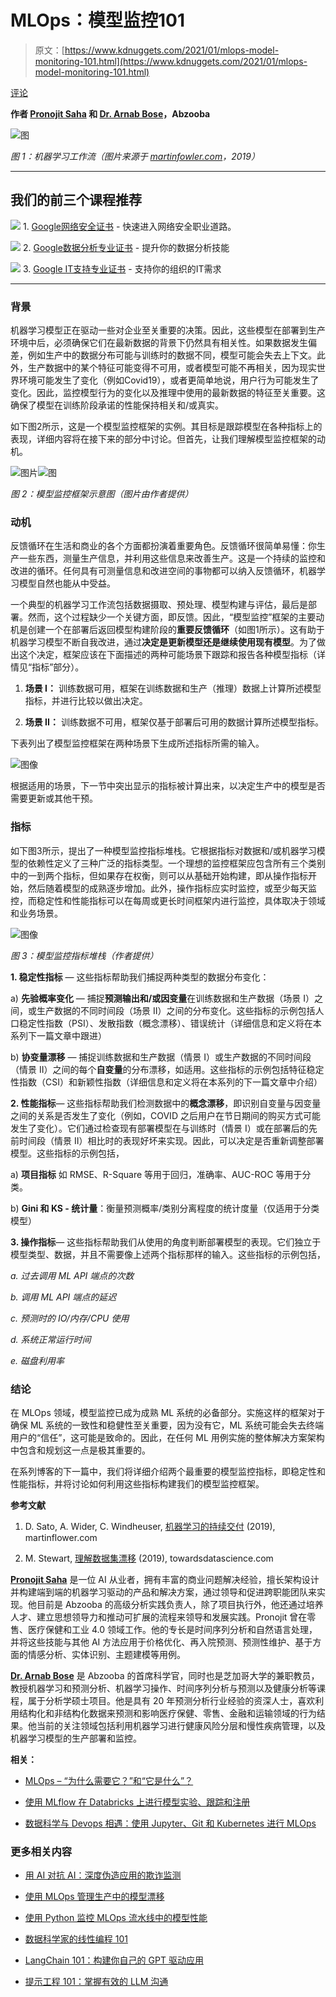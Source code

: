 # MLOps：模型监控101

> 原文：[https://www.kdnuggets.com/2021/01/mlops-model-monitoring-101.html](https://www.kdnuggets.com/2021/01/mlops-model-monitoring-101.html)

[评论](#comments)

**作者 [Pronojit Saha](https://www.linkedin.com/in/pronojitsaha/) 和 [Dr. Arnab Bose](https://www.linkedin.com/in/arnab-bose-phd-6369531/)，Abzooba**

![图](../Images/f8d9392f74429e751b9de21be042b55f.png)

*图 1：机器学习工作流（图片来源于 [martinfowler.com](https://martinfowler.com/articles/cd4ml.html)，2019）*

* * *

## 我们的前三个课程推荐

![](../Images/0244c01ba9267c002ef39d4907e0b8fb.png) 1\. [Google网络安全证书](https://www.kdnuggets.com/google-cybersecurity) - 快速进入网络安全职业道路。

![](../Images/e225c49c3c91745821c8c0368bf04711.png) 2\. [Google数据分析专业证书](https://www.kdnuggets.com/google-data-analytics) - 提升你的数据分析技能

![](../Images/0244c01ba9267c002ef39d4907e0b8fb.png) 3\. [Google IT支持专业证书](https://www.kdnuggets.com/google-itsupport) - 支持你的组织的IT需求

* * *

### **背景**

机器学习模型正在驱动一些对企业至关重要的决策。因此，这些模型在部署到生产环境中后，必须确保它们在最新数据的背景下仍然具有相关性。如果数据发生偏差，例如生产中的数据分布可能与训练时的数据不同，模型可能会失去上下文。此外，生产数据中的某个特征可能变得不可用，或者模型可能不再相关，因为现实世界环境可能发生了变化（例如Covid19），或者更简单地说，用户行为可能发生了变化。因此，监控模型行为的变化以及推理中使用的最新数据的特征至关重要。这确保了模型在训练阶段承诺的性能保持相关和/或真实。

如下图2所示，这是一个模型监控框架的实例。其目标是跟踪模型在各种指标上的表现，详细内容将在接下来的部分中讨论。但首先，让我们理解模型监控框架的动机。

![图片](../Images/73fba02de0b349ec15c7ae0b82acf5ba.png)![图](../Images/9f1c2f8eb4acec1eb1da64d17b4b6497.png)

*图 2：模型监控框架示意图（图片由作者提供）*

### **动机**

反馈循环在生活和商业的各个方面都扮演着重要角色。反馈循环很简单易懂：你生产一些东西，测量生产信息，并利用这些信息来改善生产。这是一个持续的监控和改进的循环。任何具有可测量信息和改进空间的事物都可以纳入反馈循环，机器学习模型自然也能从中受益。

一个典型的机器学习工作流包括数据摄取、预处理、模型构建与评估，最后是部署。然而，这个过程缺少一个关键方面，即反馈。因此，“模型监控”框架的主要动机是创建一个在部署后返回模型构建阶段的**重要反馈循环**（如图1所示）。这有助于机器学习模型不断自我改进，通过**决定是更新模型还是继续使用现有模型**。为了做出这个决定，框架应该在下面描述的两种可能场景下跟踪和报告各种模型指标（详情见“指标”部分）。

1.  **场景 I：** 训练数据可用，框架在训练数据和生产（推理）数据上计算所述模型指标，并进行比较以做出决定。

1.  **场景 II：** 训练数据不可用，框架仅基于部署后可用的数据计算所述模型指标。

下表列出了模型监控框架在两种场景下生成所述指标所需的输入。

![图像](../Images/9c65180cb2a8a1e13ca4f03220fb5695.png)

根据适用的场景，下一节中突出显示的指标被计算出来，以决定生产中的模型是否需要更新或其他干预。

### **指标**

如下图3所示，提出了一种模型监控指标堆栈。它根据指标对数据和/或机器学习模型的依赖性定义了三种广泛的指标类型。一个理想的监控框架应包含所有三个类别中的一到两个指标，但如果存在权衡，则可以从基础开始构建，即从操作指标开始，然后随着模型的成熟逐步增加。此外，操作指标应实时监控，或至少每天监控，而稳定性和性能指标可以在每周或更长时间框架内进行监控，具体取决于领域和业务场景。

![图像](../Images/cda4c0db87925dc7e1d256b9175a1896.png)

*图 3：模型监控指标堆栈（作者提供）*

**1\. 稳定性指标** — 这些指标帮助我们捕捉两种类型的数据分布变化：

a) **先验概率变化** — 捕捉**预测输出和/或因变量**在训练数据和生产数据（场景 I）之间，或生产数据的不同时间段（场景 II）之间的分布变化。这些指标的示例包括人口稳定性指数（PSI）、发散指数（概念漂移）、错误统计（详细信息和定义将在本系列下一篇文章中跟进）

b) **协变量漂移** — 捕捉训练数据和生产数据（情景 I）或生产数据的不同时间段（情景 II）之间的每个**自变量**的分布漂移，如适用。这些指标的示例包括特征稳定性指数（CSI）和新颖性指数（详细信息和定义将在本系列的下一篇文章中介绍）

**2. 性能指标**— 这些指标帮助我们检测数据中的**概念漂移**，即识别自变量与因变量之间的关系是否发生了变化（例如，COVID 之后用户在节日期间的购买方式可能发生了变化）。它们通过检查现有部署模型在与训练时（情景 I）或在部署后的先前时间段（情景 II）相比时的表现好坏来实现。因此，可以决定是否重新调整部署模型。这些指标的示例包括，

a) **项目指标** 如 RMSE、R-Square 等用于回归，准确率、AUC-ROC 等用于分类。

b) **Gini 和 KS - 统计量**：衡量预测概率/类别分离程度的统计度量（仅适用于分类模型）

**3. 操作指标**— 这些指标帮助我们从使用的角度判断部署模型的表现。它们独立于模型类型、数据，并且不需要像上述两个指标那样的输入。这些指标的示例包括，

*a. 过去调用 ML API 端点的次数*

*b. 调用 ML API 端点的延迟*

*c. 预测时的 IO/内存/CPU 使用*

*d. 系统正常运行时间*

*e. 磁盘利用率*

### **结论**

在 MLOps 领域，模型监控已成为成熟 ML 系统的必备部分。实施这样的框架对于确保 ML 系统的一致性和稳健性至关重要，因为没有它，ML 系统可能会失去终端用户的“信任”，这可能是致命的。因此，在任何 ML 用例实施的整体解决方案架构中包含和规划这一点是极其重要的。

在系列博客的下一篇中，我们将详细介绍两个最重要的模型监控指标，即稳定性和性能指标，并将讨论如何利用这些指标构建我们的模型监控框架。

**参考文献**

1.  D. Sato, A. Wider, C. Windheuser, [机器学习的持续交付](https://martinfowler.com/articles/cd4ml.html#IntroductionAndDefinition) (2019), martinflower.com

1.  M. Stewart, [理解数据集漂移](https://towardsdatascience.com/understanding-dataset-shift-f2a5a262a766) (2019), towardsdatascience.com

[**Pronojit Saha**](https://www.linkedin.com/in/pronojitsaha/) 是一位 AI 从业者，拥有丰富的商业问题解决经验，擅长架构设计并构建端到端的机器学习驱动的产品和解决方案，通过领导和促进跨职能团队来实现。他目前是 Abzooba 的高级分析实践负责人，除了项目执行外，他还通过培养人才、建立思想领导力和推动可扩展的流程来领导和发展实践。Pronojit 曾在零售、医疗保健和工业 4.0 领域工作。他的专长是时间序列分析和自然语言处理，并将这些技能与其他 AI 方法应用于价格优化、再入院预测、预测性维护、基于方面的情感分析、实体识别、主题建模等用例。

[**Dr. Arnab Bose**](https://www.linkedin.com/in/arnab-bose-phd-6369531/) 是 Abzooba 的首席科学官，同时也是芝加哥大学的兼职教员，教授机器学习和预测分析、机器学习操作、时间序列分析与预测以及健康分析等课程，属于分析学硕士项目。他是具有 20 年预测分析行业经验的资深人士，喜欢利用结构化和非结构化数据来预测和影响医疗保健、零售、金融和运输领域的行为结果。他当前的关注领域包括利用机器学习进行健康风险分层和慢性疾病管理，以及机器学习模型的生产部署和监控。

**相关：**

+   [MLOps – “为什么需要它？”和“它是什么”？](/2020/12/mlops-why-required-what-is.html)

+   [使用 MLflow 在 Databricks 上进行模型实验、跟踪和注册](/2021/01/model-experiments-tracking-registration-mlflow-databricks.html)

+   [数据科学与 Devops 相遇：使用 Jupyter、Git 和 Kubernetes 进行 MLOps](/2020/08/data-science-meets-devops-mlops-jupyter-git-kubernetes.html)

### 更多相关内容

+   [用 AI 对抗 AI：深度伪造应用的欺诈监测](https://www.kdnuggets.com/2023/05/fighting-ai-ai-fraud-monitoring-deepfake-applications.html)

+   [使用 MLOps 管理生产中的模型漂移](https://www.kdnuggets.com/2023/05/managing-model-drift-production-mlops.html)

+   [使用 Python 监控 MLOps 流水线中的模型性能](https://www.kdnuggets.com/2023/05/monitor-model-performance-mlops-pipeline-python.html)

+   [数据科学家的线性编程 101](https://www.kdnuggets.com/2023/02/linear-programming-101-data-scientists.html)

+   [LangChain 101：构建你自己的 GPT 驱动应用](https://www.kdnuggets.com/2023/04/langchain-101-build-gptpowered-applications.html)

+   [提示工程 101：掌握有效的 LLM 沟通](https://www.kdnuggets.com/prompt-engineering-101-mastering-effective-llm-communication)
